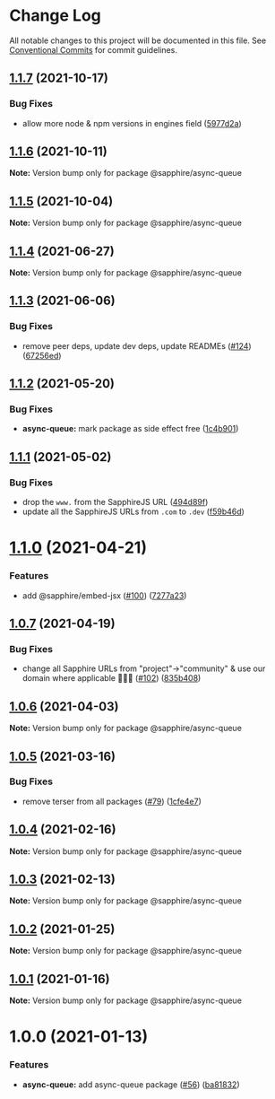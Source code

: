 # Change Log

All notable changes to this project will be documented in this file.
See [Conventional Commits](https://conventionalcommits.org) for commit guidelines.

## [1.1.7](https://github.com/sapphiredev/utilities/compare/@sapphire/async-queue@1.1.6...@sapphire/async-queue@1.1.7) (2021-10-17)

### Bug Fixes

-   allow more node & npm versions in engines field ([5977d2a](https://github.com/sapphiredev/utilities/commit/5977d2a30a4b2cfdf84aff3f33af03ffde1bbec5))

## [1.1.6](https://github.com/sapphiredev/utilities/compare/@sapphire/async-queue@1.1.5...@sapphire/async-queue@1.1.6) (2021-10-11)

**Note:** Version bump only for package @sapphire/async-queue

## [1.1.5](https://github.com/sapphiredev/utilities/compare/@sapphire/async-queue@1.1.4...@sapphire/async-queue@1.1.5) (2021-10-04)

**Note:** Version bump only for package @sapphire/async-queue

## [1.1.4](https://github.com/sapphiredev/utilities/compare/@sapphire/async-queue@1.1.3...@sapphire/async-queue@1.1.4) (2021-06-27)

**Note:** Version bump only for package @sapphire/async-queue

## [1.1.3](https://github.com/sapphiredev/utilities/compare/@sapphire/async-queue@1.1.2...@sapphire/async-queue@1.1.3) (2021-06-06)

### Bug Fixes

-   remove peer deps, update dev deps, update READMEs ([#124](https://github.com/sapphiredev/utilities/issues/124)) ([67256ed](https://github.com/sapphiredev/utilities/commit/67256ed43b915b02a8b5c68230ba82d6210c5032))

## [1.1.2](https://github.com/sapphiredev/utilities/compare/@sapphire/async-queue@1.1.1...@sapphire/async-queue@1.1.2) (2021-05-20)

### Bug Fixes

-   **async-queue:** mark package as side effect free ([1c4b901](https://github.com/sapphiredev/utilities/commit/1c4b901cda3d14bd085c35cc74e160f844567ba7))

## [1.1.1](https://github.com/sapphiredev/utilities/compare/@sapphire/async-queue@1.1.0...@sapphire/async-queue@1.1.1) (2021-05-02)

### Bug Fixes

-   drop the `www.` from the SapphireJS URL ([494d89f](https://github.com/sapphiredev/utilities/commit/494d89ffa04f78c195b93d7905b3232884f7d7e2))
-   update all the SapphireJS URLs from `.com` to `.dev` ([f59b46d](https://github.com/sapphiredev/utilities/commit/f59b46d1a0ebd39cad17b17d71cd3b9da808d5fd))

# [1.1.0](https://github.com/sapphiredev/utilities/compare/@sapphire/async-queue@1.0.7...@sapphire/async-queue@1.1.0) (2021-04-21)

### Features

-   add @sapphire/embed-jsx ([#100](https://github.com/sapphiredev/utilities/issues/100)) ([7277a23](https://github.com/sapphiredev/utilities/commit/7277a236015236ed8e81b7882875410facc4ce17))

## [1.0.7](https://github.com/sapphiredev/utilities/compare/@sapphire/async-queue@1.0.6...@sapphire/async-queue@1.0.7) (2021-04-19)

### Bug Fixes

-   change all Sapphire URLs from "project"->"community" & use our domain where applicable 👨‍🌾🚜 ([#102](https://github.com/sapphiredev/utilities/issues/102)) ([835b408](https://github.com/sapphiredev/utilities/commit/835b408e8e57130c3787aca2e32613346ff23e4d))

## [1.0.6](https://github.com/sapphiredev/utilities/compare/@sapphire/async-queue@1.0.5...@sapphire/async-queue@1.0.6) (2021-04-03)

**Note:** Version bump only for package @sapphire/async-queue

## [1.0.5](https://github.com/sapphiredev/utilities/compare/@sapphire/async-queue@1.0.4...@sapphire/async-queue@1.0.5) (2021-03-16)

### Bug Fixes

-   remove terser from all packages ([#79](https://github.com/sapphiredev/utilities/issues/79)) ([1cfe4e7](https://github.com/sapphiredev/utilities/commit/1cfe4e7c804e62c142495686d2b83b81d0026c02))

## [1.0.4](https://github.com/sapphiredev/utilities/compare/@sapphire/async-queue@1.0.3...@sapphire/async-queue@1.0.4) (2021-02-16)

**Note:** Version bump only for package @sapphire/async-queue

## [1.0.3](https://github.com/sapphiredev/utilities/compare/@sapphire/async-queue@1.0.2...@sapphire/async-queue@1.0.3) (2021-02-13)

**Note:** Version bump only for package @sapphire/async-queue

## [1.0.2](https://github.com/sapphiredev/utilities/compare/@sapphire/async-queue@1.0.1...@sapphire/async-queue@1.0.2) (2021-01-25)

**Note:** Version bump only for package @sapphire/async-queue

## [1.0.1](https://github.com/sapphiredev/utilities/compare/@sapphire/async-queue@1.0.0...@sapphire/async-queue@1.0.1) (2021-01-16)

**Note:** Version bump only for package @sapphire/async-queue

# 1.0.0 (2021-01-13)

### Features

-   **async-queue:** add async-queue package ([#56](https://github.com/sapphiredev/utilities/issues/56)) ([ba81832](https://github.com/sapphiredev/utilities/commit/ba8183287dbbc3f3d7d79af6d5a2d3dd8d62f63e))

